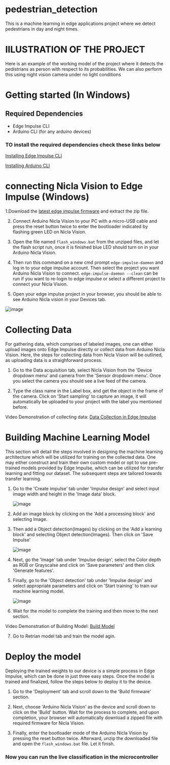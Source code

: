 # pedestrian_detection
This is a machine learning in edge applications project where we detect pedestrians in day and night times.
# IILUSTRATION OF THE PROJECT

<a href="https://github.com/Rohith-Dommati/pedestrian_detection/assets/101145734/46e992be-8bd8-47d5-b3fa-09de3754c667"><a/>

 Here is an example of the working model of the project where it detects the pedistrians as person with respect to its probabilities.
 We can also perform this using night vision camera under no light conditions


# Getting started (In Windows)

## Required Dependencies

* Edge Impulse CLI
* Arduino CLI (for any arduino devices)

### TO install the required dependencies check these links below

[Installing Edge Impulse CLI](https://docs.edgeimpulse.com/docs/edge-impulse-cli/cli-installation#installation-windows)

[Installing Arduino CLI](https://arduino.github.io/arduino-cli/0.32/installation/#latest-release)


# connecting Nicla Vision to Edge Impulse (Windows)

1.Download the [latest edge impulse firmware](https://cdn.edgeimpulse.com/firmware/arduino-nicla-vision.zip) and extract the zip file.

2. Connect Arduino Nicla Vision to your PC with a micro-USB cable and press the reset button twice to enter the bootloader indicated by flashing green LED on Nicla Vision.

3. Open the file named `flash_windows.bat` from the unziped files, and let the flash script run, once it is finished blue LED should turn on in your Arduino Nicla Vision.

4. Then run this command on a new cmd prompt `edge-impulse-daemon` and log in to your edge impulse account. Then select the project you want Arduino Nicla Vision to connect. `edge-impulse-daemon --clean` can be run if you want to re-login to edge impulse or select a different project to connect your Nicla Vision.

5. Open your edge impulse project in your browser, you should be able to see Arduino Nicla vision in your Devices tab.

![image](https://github.com/Rohith-Dommati/pedestrian_detection/assets/101145734/271e1a7d-58ff-434c-a8b1-2f5085ffe97d)


# Collecting Data

For gathering data, which comprises of labeled images, one can either upload images onto Edge Impulse directly or collect data from Arduino Nicla Vision. Here, the steps for collecting data from Nicla Vision will be outlined, as uploading data is a straighforward process.

1. Go to the Data acquisition tab, select Nicla Vision from the 'Device dropdown menu' and camera from the 'Sensor dropdown menu'. Once you select the camera you should see a live feed of the camera.

2. Type the class name in the Label box, and get the object in the frame of the camera. Click on 'Start sampling' to capture an image, it will automatically be uploaded to your project with the label you mentioned before.

Video Demonstration of collecting data: [Data Collection in Edge Impulse](https://www.youtube.com/embed/dY3OSiJyne0?start=240)

# Building Machine Learning Model
This section will detail the steps involved in designing the machine learning architecture which will be utilized for training on the collected data. One may either construct and train their own custom model or opt to use pre-trained models provided by Edge Impulse, which can be utilized for transfer learning and fitting our dataset. The subsequent steps are tailored towards transfer learning.

1. Go to the 'Create impulse' tab under 'Impulse design' and select input image width and height in the 'Image data' block.

   ![image](https://github.com/Rohith-Dommati/pedestrian_detection/assets/101145734/55986220-c22a-4c84-92d4-55e77eba6772)


2. Add an image block by clicking on the 'Add a processing block' and selecting Image.

3. Then add a Object detection(Images) by clicking on the 'Add a learning block' and selecting Object detection(Images). Then click on 'Save Impulse'

   ![image](https://github.com/Rohith-Dommati/pedestrian_detection/assets/101145734/1f659f39-63c1-400d-9708-42fbc93f5923)


4. Next, go the 'Image' tab under 'Impulse design', select the Color depth as RGB or Grayscalse and click on 'Save parameters' and then click 'Generate features'.
   
5. Finally, go to the 'Object detection' tab under 'Impulse design' and select appropriate parameters and click on 'Start training' to train our machine learning model.

   ![image](https://github.com/Rohith-Dommati/pedestrian_detection/assets/101145734/70c952c0-9c46-4f0d-9905-9ce81a88e6ad)

   
6. Wait for the model to complete the training and then move to the next section.
   
Video Demonstration of Building Model: [Build Model](https://www.youtube.com/embed/dY3OSiJyne0?start=529)

7. Go to Retrian model tab and train the model agin.

# Deploy the model
Deploying the trained weights to our device is a simple process in Edge Impulse, which can be done in just three easy steps. Once the model is trained and finalized, follow the steps below to deploy it to the device.

1. Go to the 'Deployment' tab and scroll down to the 'Build firmware' section.

2. Next, choose 'Arduino Nicla Vision' as the device and scroll down to click on the 'Build' button. Wait for the process to complete, and upon completion, your browser will automatically download a zipped file with required firmware for Nicla Vision.
3. Finally, enter the bootloader mode of the Arduino Nicla Vision by pressing the reset button twice. Afterward, unzip the downloaded file and open the `flash_windows.bat` file. Let it finish.

### Now you can run the live classification in the microcontroller

